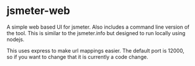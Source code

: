 jsmeter-web
===========

A simple web based UI for jsmeter.  Also includes a command line version of the tool.  This is similar to the jsmeter.info but designed to run locally using nodejs.

This uses express to make url mappings easier.  The default port is 12000, so if you want to change that it is currently a code change.
